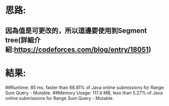 # 思路: 
## 因為值是可更改的，所以這邊要使用到Segment tree(詳細介紹:https://codeforces.com/blog/entry/18051)
# 結果:
##Runtime: 85 ms, faster than 68.81% of Java online submissions for Range Sum Query - Mutable.
##Memory Usage: 117.4 MB, less than 5.27% of Java online submissions for Range Sum Query - Mutable.